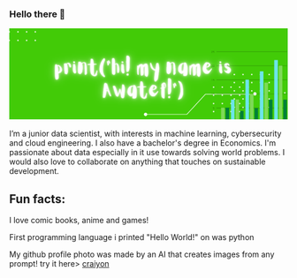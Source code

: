 ### Hello there 👋
![banner showing print("hi! my name is Awatef")](gitbanner.png)

I’m a junior data scientist, with interests in machine learning, cybersecurity and cloud engineering. I also have a bachelor's degree in Economics. I'm passionate about data especially in it use towards solving world problems. I would also love to collaborate on anything that touches on sustainable development.

## Fun facts:

I love comic books, anime and games! 

First programming language i printed "Hello World!" on was python

My github profile photo was made by an AI that creates images from any prompt! try it here> [craiyon](https://www.craiyon.com/)
